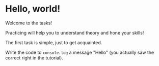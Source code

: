 # Hello, world!

Welcome to the tasks!

Practicing will help you to understand theory and hone your skills!

The first task is simple, just to get acquainted.

Write the code to `console.log` a message "Hello" (you actually saw the correct right in the tutorial).


